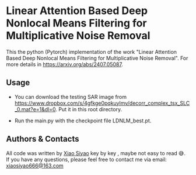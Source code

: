 # Linear Attention Based Deep Nonlocal Means Filtering for Multiplicative Noise Removal

This the python (Pytorch) implementation of the work "Linear Attention Based Deep Nonlocal Means Filtering for Multiplicative Noise Removal". For more details in https://arxiv.org/abs/2407.05087.

## Usage
- You can download the testing SAR image from https://www.dropbox.com/s/4gfkge0pqkuylmv/decorr_complex_tsx_SLC_0.mat?e=1&dl=0. Put it in this root directory.

- Run the main.py with the checkpoint file LDNLM_best.pt.

## Authors & Contacts
All code was written by [Xiao Siyao](https://github.com/ShowiBin) key by key , maybe not easy to read :sweat_smile:. If you have any questions, please feel free to contact me via email: xiaosiyao666@163.com

